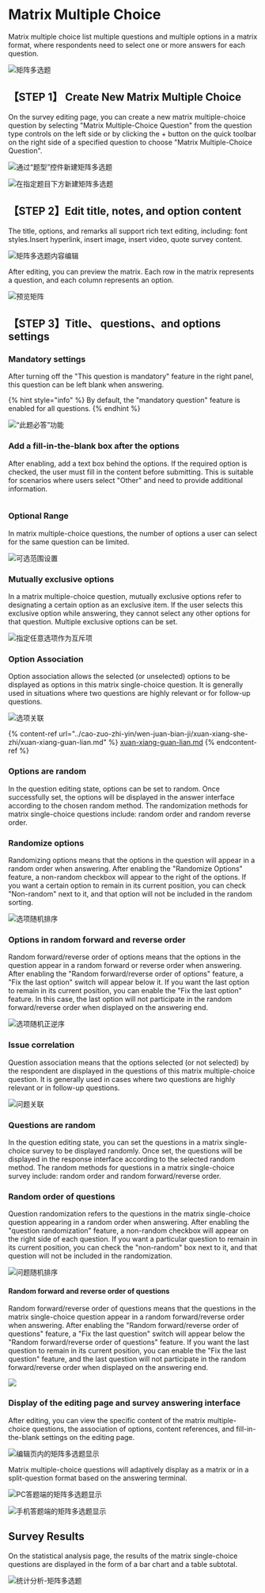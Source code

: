 # Matrix Multiple Choice

Matrix multiple choice list multiple questions and multiple options in a matrix format, where respondents need to select one or more answers for each question.

![矩阵多选题](../../.gitbook/assets/Snipaste_2023-10-16_10-24-05.png)

## 【STEP 1】 Create New Matrix Multiple Choice&#x20;

On the survey editing page, you can create a new matrix multiple-choice question by selecting "Matrix Multiple-Choice Question" from the question type controls on the left side or by clicking the + button on the quick toolbar on the right side of a specified question to choose "Matrix Multiple-Choice Question".

![通过“题型”控件新建矩阵多选题](../../.gitbook/assets/Snipaste_2023-10-16_10-25-08.png)

![在指定题目下方新建矩阵多选题](../../.gitbook/assets/Snipaste_2023-10-16_10-25-42.png)

## 【STEP 2】Edit title, notes, and option content

The title, options, and remarks all support rich text editing, including: font styles.Insert hyperlink, insert image, insert video, quote survey content.

![矩阵多选题内容编辑](../../.gitbook/assets/Snipaste_2023-10-16_10-26-47.png)

After editing, you can preview the matrix. Each row in the matrix represents a question, and each column represents an option.

![预览矩阵](../../.gitbook/assets/Snipaste_2023-10-16_10-27-15.png)

## 【STEP 3】Title、 questions、and options settings

### Mandatory settings

After turning off the "This question is mandatory" feature in the right panel, this question can be left blank when answering.

{% hint style="info" %}
By default, the "mandatory question" feature is enabled for all questions.
{% endhint %}

![“此题必答”功能](../../.gitbook/assets/Snipaste_2023-10-16_10-28-04.png)

### Add a fill-in-the-blank box after the options

After enabling, add a text box behind the options. If the required option is checked, the user must fill in the content before submitting. This is suitable for scenarios where users select "Other" and need to provide additional information.

<figure><img src="../../.gitbook/assets/Snipaste_2023-10-16_10-43-38.png" alt=""><figcaption></figcaption></figure>

### Optional Range

In matrix multiple-choice questions, the number of options a user can select for the same question can be limited.

![可选范围设置](../../.gitbook/assets/Snipaste_2023-10-16_10-28-58.png)

### Mutually exclusive options

In a matrix multiple-choice question, mutually exclusive options refer to designating a certain option as an exclusive item. If the user selects this exclusive option while answering, they cannot select any other options for that question. Multiple exclusive options can be set.

![指定任意选项作为互斥项](../../.gitbook/assets/Snipaste_2023-10-16_10-29-49.png)

### Option Association

Option association allows the selected (or unselected) options to be displayed as options in this matrix single-choice question. It is generally used in situations where two questions are highly relevant or for follow-up questions.

![选项关联](../../.gitbook/assets/Snipaste_2023-10-16_10-30-29.png)

{% content-ref url="../cao-zuo-zhi-yin/wen-juan-bian-ji/xuan-xiang-she-zhi/xuan-xiang-guan-lian.md" %}
[xuan-xiang-guan-lian.md](../cao-zuo-zhi-yin/wen-juan-bian-ji/xuan-xiang-she-zhi/xuan-xiang-guan-lian.md)
{% endcontent-ref %}

### Options are random

In the question editing state, options can be set to random. Once successfully set, the options will be displayed in the answer interface according to the chosen random method. The randomization methods for matrix single-choice questions include: random order and random reverse order.

### Randomize options

Randomizing options means that the options in the question will appear in a random order when answering. After enabling the "Randomize Options" feature, a non-random checkbox will appear to the right of the options. If you want a certain option to remain in its current position, you can check "Non-random" next to it, and that option will not be included in the random sorting.

![选项随机排序](../../.gitbook/assets/Snipaste_2023-10-16_10-31-43.png)

### Options in random forward and reverse order

Random forward/reverse order of options means that the options in the question appear in a random forward or reverse order when answering. After enabling the "Random forward/reverse order of options" feature, a "Fix the last option" switch will appear below it. If you want the last option to remain in its current position, you can enable the "Fix the last option" feature. In this case, the last option will not participate in the random forward/reverse order when displayed on the answering end.

![选项随机正逆序](../../.gitbook/assets/Snipaste_2023-10-16_10-32-12.png)

### Issue correlation

Question association means that the options selected (or not selected) by the respondent are displayed in the questions of this matrix multiple-choice question. It is generally used in cases where two questions are highly relevant or in follow-up questions.

![问题关联](../../.gitbook/assets/Snipaste_2023-10-16_10-33-05.png)

### Questions are random

In the question editing state, you can set the questions in a matrix single-choice survey to be displayed randomly. Once set, the questions will be displayed in the response interface according to the selected random method. The random methods for questions in a matrix single-choice survey include: random order and random forward/reverse order.

### Random order of questions

Question randomization refers to the questions in the matrix single-choice question appearing in a random order when answering. After enabling the "question randomization" feature, a non-random checkbox will appear on the right side of each question. If you want a particular question to remain in its current position, you can check the "non-random" box next to it, and that question will not be included in the randomization.

![问题随机排序](../../.gitbook/assets/Snipaste_2023-10-16_10-33-46.png)

#### Random forward and reverse order of questions

Random forward/reverse order of questions means that the questions in the matrix single-choice question appear in a random forward/reverse order when answering. After enabling the "Random forward/reverse order of questions" feature, a "Fix the last question" switch will appear below the "Random forward/reverse order of questions" feature. If you want the last question to remain in its current position, you can enable the "Fix the last question" feature, and the last question will not participate in the random forward/reverse order when displayed on the answering end.

![](../../.gitbook/assets/Snipaste_2023-10-16_10-34-35.png)



### Display of the editing page and survey answering interface

After editing, you can view the specific content of the matrix multiple-choice questions, the association of options, content references, and fill-in-the-blank settings on the editing page.

![编辑页内的矩阵多选题显示](../../.gitbook/assets/Snipaste_2023-10-16_10-35-52.png)

Matrix multiple-choice questions will adaptively display as a matrix or in a split-question format based on the answering terminal.

![PC答题端的矩阵多选题显示](../../.gitbook/assets/Snipaste_2023-10-16_10-36-21.png)

![手机答题端的矩阵多选题显示](../../.gitbook/assets/Snipaste_2023-10-16_10-36-31.png)

## Survey Results

On the statistical analysis page, the results of the matrix single-choice questions are displayed in the form of a bar chart and a table subtotal.

![统计分析-矩阵多选题](../../.gitbook/assets/Snipaste_2023-10-16_10-38-00.png)
